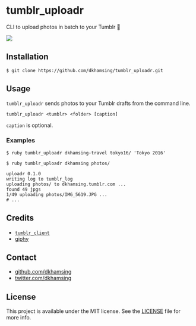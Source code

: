 # tumblr_uploadr

CLI to upload photos in batch to your Tumblr :panda_face:

![](http://i.giphy.com/j9ktGGi1AQXFC.gif)

## Installation

```shell
$ git clone https://github.com/dkhamsing/tumblr_uploadr.git
```

## Usage

`tumblr_uploadr` sends photos to your Tumblr drafts from the command line.

```
tumblr_uploadr <tumblr> <folder> [caption]
```

`caption` is optional.

### Examples

```shell
$ ruby tumblr_uploadr dkhamsing-travel tokyo16/ 'Tokyo 2016'
```

```shell
$ ruby tumblr_uploadr dkhamsing photos/

uploadr 0.1.0
writing log to tumblr_log
uploading photos/ to dkhamsing.tumblr.com ...
found 49 jpgs
1/49 uploading photos/IMG_5619.JPG ...
# ...
```

## Credits

- [`tumblr_client`](https://github.com/tumblr/tumblr_client)
- [giphy](http://gph.is/19776Kk)

## Contact

- [github.com/dkhamsing](https://github.com/dkhamsing)
- [twitter.com/dkhamsing](https://twitter.com/dkhamsing)

## License

This project is available under the MIT license. See the [LICENSE](LICENSE) file for more info.
